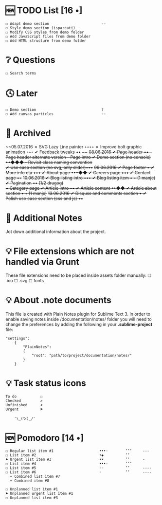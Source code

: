 # 🆕 TODO List                                 [16 •]
    ☐ Adapt demo section                        ◦◦
    ☐ Style demo section (isparcati)
    ☐ Modify CSS styles from demo folder
    ☐ Add JavaScript files from demo folder
    ☐ Add HTML structure from demo folder


# ❔ Questions
    ☐ Search terms



# 🕓 Later
    ☐ Demo section                              ?
    ☐ Add canvas particles                      ◦◦


# 📁 Archived
~~05.07.2016
    ✗ SVG Lazy Line painter                 ◦◦◦◦
    ✗ Improve bolt graphic animation        ◦◦◦
    ✔ Feedback tweaks                       •• ~~
~~08.06.2016
    ✔ Page header                           ••
      - Page header alternate version
      - Page intro
    ✔ Demo section (no console)             ••◆◆◆
      - Revisit class naming convention         
    ✔ Use case section (no svg, only slider)•••~~
~~09.06.2016
    ✔ Page footer                               •
    ✔ More info cta                             •••
    ✔ About page                                •••◆◆
    ✔ Careers page                              •••
    ✔ Contact page                              •◦~~
~~10.06.2016
    ✔ Blog listing intro                        •••
    ✔ Blog listing item                         • ◦ (1 manje) 
    ✔ Pagination                                •• (1/2 drugog)  
      + Category page
    ✔ Article intro                              ••
    ✔ Article content                            ••◆◆
    ✔ Article about section                      • ◦ (1 manje)~~
~~13.06.2016
    ✔ Disquss and comments section              •
    ✔ Polish use case section (css and js)      ••~~


# 📎 Additional Notes
Jot down additional information about the project.



# 💡 File extensions which are not handled via Grunt
These file extensions need to be placed inside assets folder manually:
    ☐ .ico
    ☐ .svg
    ☐ fonts



# 💡 About .note documents
This file is created with Plain Notes plugin for Sublime Text 3.
In order to enable saving notes inside /documentation/notes/ folder you will need to change the preferences by adding the following in your **.sublime-project** file:

    "settings":
        {
            "PlainNotes": 
            {
                "root": "path/to/project/documentation/notes/"
            }
        }



# 💡 Task status icons
    To do           ☐
    Checked         ✔
    Unfinished      ✗
    Urgent          ⚑
    
        ¯\_(ツ)_/¯



# 🆕 Pomodoro                                 [14 •]
    ☐ Regular list item #1                     •••◦        ’’’     ---
    ☐ List item #2                             •◆          ’’      
    ⚑ Urgent list item #3                      ••          ’’      -
    ☐ List item #4                             •••◦        ’’’
    ☐ List item #5                             ◦◦          ’’      ----
    ☐ List item #6                             ◦           ’’      ----
      + Combined list item #7
      + Combined item #8

    ☐ Unplanned list item #1
    ⚑ Unplanned urgent list item #1
    ☐ Unplanned list item #3
